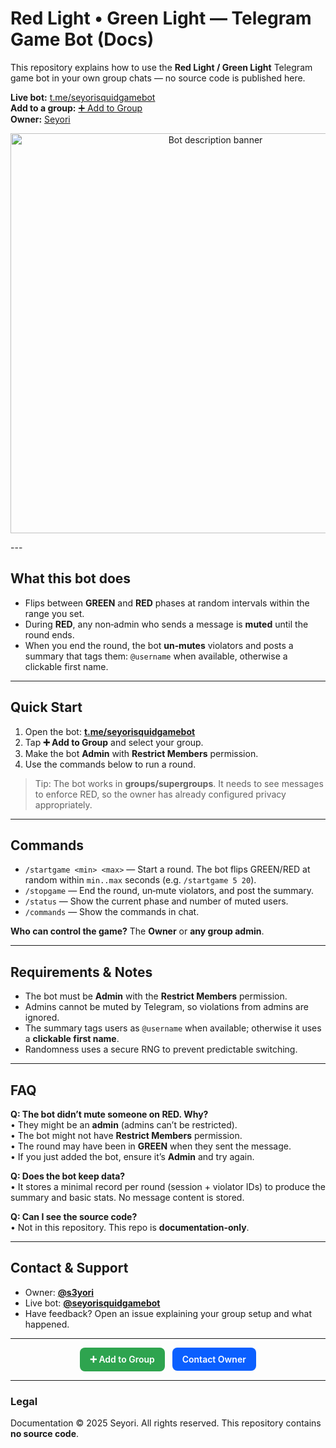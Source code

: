 # Red Light • Green Light — Telegram Game Bot (Docs)

This repository explains how to use the **Red Light / Green Light** Telegram game bot in your own group chats — no source code is published here.

**Live bot:** [t.me/seyorisquidgamebot](https://t.me/seyorisquidgamebot)  
**Add to a group:** [➕ Add to Group](https://t.me/seyorisquidgamebot?startgroup=true)  
**Owner:** [Seyori](https://t.me/s3yori)

<p align="center">
  <img src="https://files.catbox.moe/64yrc4.png" alt="Bot description banner" width="640">
</p>
---

## What this bot does

- Flips between **GREEN** and **RED** phases at random intervals within the range you set.
- During **RED**, any non‑admin who sends a message is **muted** until the round ends.
- When you end the round, the bot **un‑mutes** violators and posts a summary that tags them: `@username` when available, otherwise a clickable first name.

---

## Quick Start

1. Open the bot: **[t.me/seyorisquidgamebot](https://t.me/seyorisquidgamebot)**  
2. Tap **➕ Add to Group** and select your group.  
3. Make the bot **Admin** with **Restrict Members** permission.  
4. Use the commands below to run a round.

> Tip: The bot works in **groups/supergroups**. It needs to see messages to enforce RED, so the owner has already configured privacy appropriately.

---

## Commands

- `/startgame <min> <max>` — Start a round. The bot flips GREEN/RED at random within `min..max` seconds (e.g. `/startgame 5 20`).  
- `/stopgame` — End the round, un‑mute violators, and post the summary.  
- `/status` — Show the current phase and number of muted users.  
- `/commands` — Show the commands in chat.

**Who can control the game?** The **Owner** or **any group admin**.

---

## Requirements & Notes

- The bot must be **Admin** with the **Restrict Members** permission.  
- Admins cannot be muted by Telegram, so violations from admins are ignored.  
- The summary tags users as `@username` when available; otherwise it uses a **clickable first name**.  
- Randomness uses a secure RNG to prevent predictable switching.

---

## FAQ

**Q: The bot didn’t mute someone on RED. Why?**  
• They might be an **admin** (admins can’t be restricted).  
• The bot might not have **Restrict Members** permission.  
• The round may have been in **GREEN** when they sent the message.  
• If you just added the bot, ensure it’s **Admin** and try again.

**Q: Does the bot keep data?**  
• It stores a minimal record per round (session + violator IDs) to produce the summary and basic stats. No message content is stored.

**Q: Can I see the source code?**  
• Not in this repository. This repo is **documentation‑only**.

---

## Contact & Support

- Owner: **[@s3yori](https://t.me/s3yori)**  
- Live bot: **[@seyorisquidgamebot](https://t.me/seyorisquidgamebot)**  
- Have feedback? Open an issue explaining your group setup and what happened.

---
<p align="center">
  <a href="https://t.me/seyorisquidgamebot?startgroup=true"
     style="display:inline-block;padding:10px 16px;background:#2ea44f;color:#fff;
            border-radius:8px;text-decoration:none;font-weight:600;margin-right:8px;">
    ➕ Add to Group
  </a>
  <a href="https://t.me/s3yori"
     style="display:inline-block;padding:10px 16px;background:#0b5fff;color:#fff;
            border-radius:8px;text-decoration:none;font-weight:600;">
    Contact Owner
  </a>
</p>

---

### Legal

Documentation © 2025 Seyori. All rights reserved. This repository contains **no source code**.
